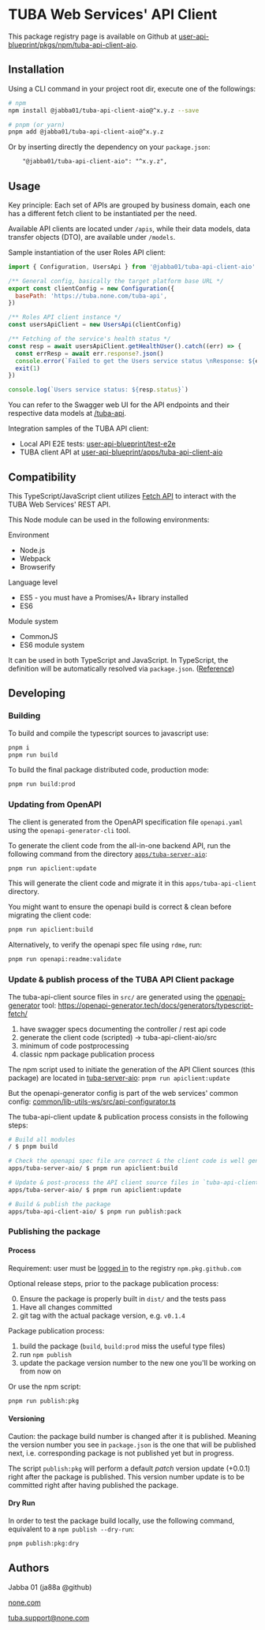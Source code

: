 # TUBA Web Services' API Client

This package registry page is available on Github at [user-api-blueprint/pkgs/npm/tuba-api-client-aio](https://github.com/ja88a/user-api-blueprint/pkgs/npm/tuba-api-client-aio).

## Installation

Using a CLI command in your project root dir, execute one of the followings:

```sh
# npm
npm install @jabba01/tuba-api-client-aio@^x.y.z --save

# pnpm (or yarn)
pnpm add @jabba01/tuba-api-client-aio@^x.y.z
```

Or by inserting directly the dependency on your `package.json`:

```txt
    "@jabba01/tuba-api-client-aio": "^x.y.z",
```

## Usage

Key principle: Each set of APIs are grouped by business domain, each one has a different fetch client to be instantiated per the need.

Available API clients are located under `/apis`, while their data models, data transfer objects (DTO), are available under `/models`.

Sample instantiation of the user Roles API client:

```js
import { Configuration, UsersApi } from '@jabba01/tuba-api-client-aio'

/** General config, basically the target platform base URL */
export const clientConfig = new Configuration({
  basePath: 'https://tuba.none.com/tuba-api',
})

/** Roles API client instance */
const usersApiClient = new UsersApi(clientConfig)

/** Fetching of the service's health status */
const resp = await usersApiClient.getHealthUser().catch((err) => {
  const errResp = await err.response?.json()
  console.error(`Failed to get the Users service status \nResponse: ${errResp} \nError: ${err}`)
  exit(1)
})

console.log(`Users service status: ${resp.status}`)
```

You can refer to the Swagger web UI for the API endpoints and their respective data models at [/tuba-api](https://localhost:3000/tuba-api).

Integration samples of the TUBA API client:

- Local API E2E tests: [user-api-blueprint/test-e2e](https://github.com/ja88a/user-api-blueprint/tree/develop/test-e2e)
- TUBA client API at [user-api-blueprint/apps/tuba-api-client-aio](https://github.com/ja88a/TUBA-frontend/user-api-blueprint/tree/develop/apps/tuba-api-client-aio)

## Compatibility

This TypeScript/JavaScript client utilizes [Fetch API](https://fetch.spec.whatwg.org/) to interact with the TUBA Web Services' REST API.

This Node module can be used in the following environments:

Environment

- Node.js
- Webpack
- Browserify

Language level

- ES5 - you must have a Promises/A+ library installed
- ES6

Module system

- CommonJS
- ES6 module system

It can be used in both TypeScript and JavaScript. In TypeScript, the definition will be automatically resolved via `package.json`. ([Reference](https://www.typescriptlang.org/docs/handbook/declaration-files/consumption.html))

## Developing

### Building

To build and compile the typescript sources to javascript use:

```sh
pnpm i
pnpm run build
```

To build the final package distributed code, production mode:

```sh
pnpm run build:prod
```

### Updating from OpenAPI

The client is generated from the OpenAPI specification file `openapi.yaml` using the `openapi-generator-cli` tool.

To generate the client code from the all-in-one backend API, run the following command from the directory [`apps/tuba-server-aio`](../tuba-server-aio):

```sh
pnpm run apiclient:update
```

This will generate the client code and migrate it in this `apps/tuba-api-client` directory.

You might want to ensure the openapi build is correct & clean before migrating the client code:

```sh
pnpm run apiclient:build
```

Alternatively, to verify the openapi spec file using `rdme`, run:

```sh
pnpm run openapi:readme:validate
```

### Update & publish process of the TUBA API Client package

The tuba-api-client source files in `src/` are generated using the [openapi-generator](https://openapi-generator.tech/) tool: https://openapi-generator.tech/docs/generators/typescript-fetch/

1. have swagger specs documenting the controller / rest api code
2. generate the client code (scripted) -> tuba-api-client-aio/src
3. minimum of code postprocessing
4. classic npm package publication process

The npm script used to initiate the generation of the API Client sources (this package) are located in [tuba-server-aio](../tuba-server-aio/package.json): `pnpm run apiclient:update`

But the openapi-generator config is part of the web services' common config: [common/lib-utils-ws/src/api-configurator.ts](../../packages/common/lib-utils-ws/src/api-configurator.ts#L113)

The tuba-api-client update & publication process consists in the following steps:

```sh
# Build all modules
/ $ pnpm build

# Check the openapi spec file are correct & the client code is well generated -> Refer to the openapi-generator logs
apps/tuba-server-aio/ $ pnpm run apiclient:build

# Update & post-process the API client source files in `tuba-api-client-aio/src/`
apps/tuba-server-aio/ $ pnpm run apiclient:update

# Build & publish the package
apps/tuba-api-client-aio/ $ pnpm run publish:pack
```

### Publishing the package

#### Process

Requirement: user must be [logged in](https://docs.github.com/en/packages/working-with-a-github-packages-registry/working-with-the-npm-registry#authenticating-to-github-packages) to the registry `npm.pkg.github.com`

Optional release steps, prior to the package publication process:

0. Ensure the package is properly built in `dist/` and the tests pass
1. Have all changes committed
2. git tag with the actual package version, e.g. `v0.1.4`

Package publication process:

1. build the package (`build`, `build:prod` miss the useful type files)
2. run `npm publish`
3. update the package version number to the new one you'll be working on from now on

Or use the npm script:

```sh
pnpm run publish:pkg
```

#### Versioning

Caution: the package build number is changed after it is published.
Meaning the version number you see in `package.json` is the one that will be published next, i.e. corresponding package is not published yet but in progress.

The script `publish:pkg` will perform a default _patch_ version update (+0.0.1) right after the package is published. This version number update is to be committed right after having published the package.

#### Dry Run

In order to test the package build locally, use the following command, equivalent to a `npm publish --dry-run`:

```sh
pnpm publish:pkg:dry
```

## Authors

Jabba 01 (ja88a @github)

[none.com](https://none.com)

[tuba.support@none.com](mailto:tuba.support@none.com)
